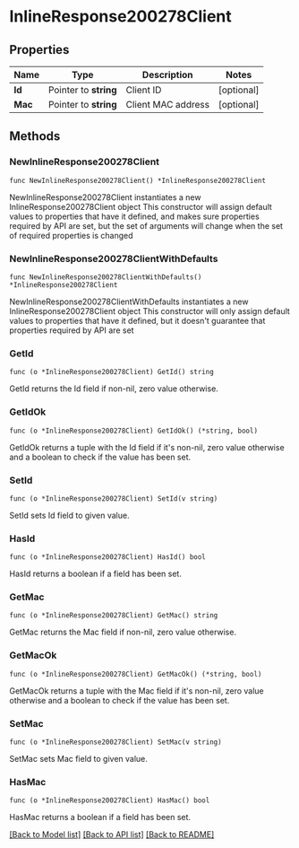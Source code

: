# InlineResponse200278Client

## Properties

Name | Type | Description | Notes
------------ | ------------- | ------------- | -------------
**Id** | Pointer to **string** | Client ID | [optional] 
**Mac** | Pointer to **string** | Client MAC address | [optional] 

## Methods

### NewInlineResponse200278Client

`func NewInlineResponse200278Client() *InlineResponse200278Client`

NewInlineResponse200278Client instantiates a new InlineResponse200278Client object
This constructor will assign default values to properties that have it defined,
and makes sure properties required by API are set, but the set of arguments
will change when the set of required properties is changed

### NewInlineResponse200278ClientWithDefaults

`func NewInlineResponse200278ClientWithDefaults() *InlineResponse200278Client`

NewInlineResponse200278ClientWithDefaults instantiates a new InlineResponse200278Client object
This constructor will only assign default values to properties that have it defined,
but it doesn't guarantee that properties required by API are set

### GetId

`func (o *InlineResponse200278Client) GetId() string`

GetId returns the Id field if non-nil, zero value otherwise.

### GetIdOk

`func (o *InlineResponse200278Client) GetIdOk() (*string, bool)`

GetIdOk returns a tuple with the Id field if it's non-nil, zero value otherwise
and a boolean to check if the value has been set.

### SetId

`func (o *InlineResponse200278Client) SetId(v string)`

SetId sets Id field to given value.

### HasId

`func (o *InlineResponse200278Client) HasId() bool`

HasId returns a boolean if a field has been set.

### GetMac

`func (o *InlineResponse200278Client) GetMac() string`

GetMac returns the Mac field if non-nil, zero value otherwise.

### GetMacOk

`func (o *InlineResponse200278Client) GetMacOk() (*string, bool)`

GetMacOk returns a tuple with the Mac field if it's non-nil, zero value otherwise
and a boolean to check if the value has been set.

### SetMac

`func (o *InlineResponse200278Client) SetMac(v string)`

SetMac sets Mac field to given value.

### HasMac

`func (o *InlineResponse200278Client) HasMac() bool`

HasMac returns a boolean if a field has been set.


[[Back to Model list]](../README.md#documentation-for-models) [[Back to API list]](../README.md#documentation-for-api-endpoints) [[Back to README]](../README.md)


